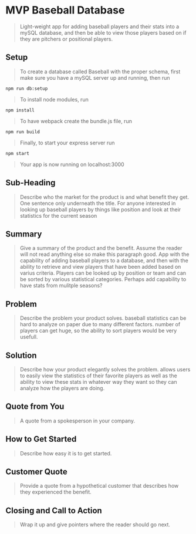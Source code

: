 # MVP Baseball Database #

> Light-weight app for adding baseball players and their stats into a mySQL database, and then be able to view those players based on if they are pitchers or positional players.

## Setup ##
  > To create a database called Baseball with the proper schema, first make sure you have a mySQL server up and running, then run
  ```
npm run db:setup
```
  > To install node modules, run
```
npm install
```
  > To have webpack create the bundle.js file, run
```
npm run build
```
  > Finally, to start your express server run
```
npm start
```
  > Your app is now running on localhost:3000

## Sub-Heading ##
  > Describe who the market for the product is and what benefit they get. One sentence only underneath the title.
  For anyone interested in looking up baseball players by things like position and look at their statistics for the current season

## Summary ##
  > Give a summary of the product and the benefit. Assume the reader will not read anything else so make this paragraph good.
  App with the capability of adding baseball players to a database, and then with the ability to retrieve and view players that have been added based on varius criteria. Players can be looked up by position or team and can be sorted by various statistical categories. Perhaps add capability to have stats from mulitple seasons?

## Problem ##
  > Describe the problem your product solves.
  baseball statistics can be hard to analyze on paper due to many different factors. number of players can get huge, so the ability to sort players would be very usefull.

## Solution ##
  > Describe how your product elegantly solves the problem.
  allows users to easily view the statistics of their favorite players as well as the ability to view these stats in whatever way they want so they can analyze how the players are doing.

## Quote from You ##
  > A quote from a spokesperson in your company.

## How to Get Started ##
  > Describe how easy it is to get started.

## Customer Quote ##
  > Provide a quote from a hypothetical customer that describes how they experienced the benefit.

## Closing and Call to Action ##
  > Wrap it up and give pointers where the reader should go next.
